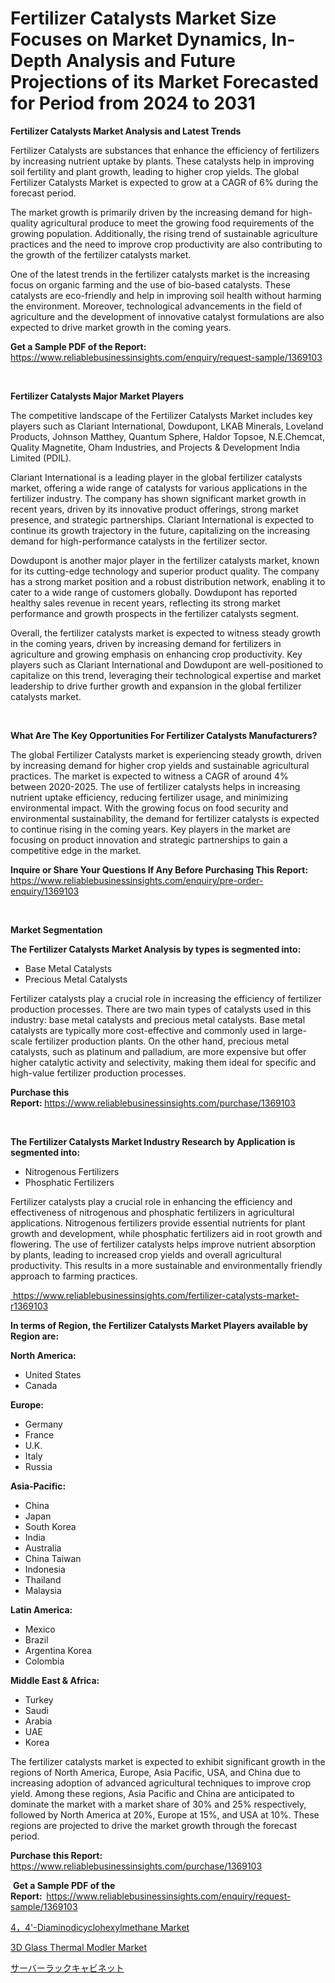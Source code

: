 <p><h1>Fertilizer Catalysts Market Size Focuses on Market Dynamics, In-Depth Analysis and Future Projections of its Market Forecasted for Period from 2024 to 2031</h1></p><p><strong>Fertilizer Catalysts Market Analysis and Latest Trends</strong></p>
<p><p>Fertilizer Catalysts are substances that enhance the efficiency of fertilizers by increasing nutrient uptake by plants. These catalysts help in improving soil fertility and plant growth, leading to higher crop yields. The global Fertilizer Catalysts Market is expected to grow at a CAGR of 6% during the forecast period. </p><p>The market growth is primarily driven by the increasing demand for high-quality agricultural produce to meet the growing food requirements of the growing population. Additionally, the rising trend of sustainable agriculture practices and the need to improve crop productivity are also contributing to the growth of the fertilizer catalysts market.</p><p>One of the latest trends in the fertilizer catalysts market is the increasing focus on organic farming and the use of bio-based catalysts. These catalysts are eco-friendly and help in improving soil health without harming the environment. Moreover, technological advancements in the field of agriculture and the development of innovative catalyst formulations are also expected to drive market growth in the coming years.</p></p>
<p><strong>Get a Sample PDF of the Report:&nbsp;</strong> <a href="https://www.reliablebusinessinsights.com/enquiry/request-sample/1369103">https://www.reliablebusinessinsights.com/enquiry/request-sample/1369103</a></p>
<p>&nbsp;</p>
<p><strong>Fertilizer Catalysts Major Market Players</strong></p>
<p><p>The competitive landscape of the Fertilizer Catalysts Market includes key players such as Clariant International, Dowdupont, LKAB Minerals, Loveland Products, Johnson Matthey, Quantum Sphere, Haldor Topsoe, N.E.Chemcat, Quality Magnetite, Oham Industries, and Projects & Development India Limited (PDIL).</p><p>Clariant International is a leading player in the global fertilizer catalysts market, offering a wide range of catalysts for various applications in the fertilizer industry. The company has shown significant market growth in recent years, driven by its innovative product offerings, strong market presence, and strategic partnerships. Clariant International is expected to continue its growth trajectory in the future, capitalizing on the increasing demand for high-performance catalysts in the fertilizer sector.</p><p>Dowdupont is another major player in the fertilizer catalysts market, known for its cutting-edge technology and superior product quality. The company has a strong market position and a robust distribution network, enabling it to cater to a wide range of customers globally. Dowdupont has reported healthy sales revenue in recent years, reflecting its strong market performance and growth prospects in the fertilizer catalysts segment.</p><p>Overall, the fertilizer catalysts market is expected to witness steady growth in the coming years, driven by increasing demand for fertilizers in agriculture and growing emphasis on enhancing crop productivity. Key players such as Clariant International and Dowdupont are well-positioned to capitalize on this trend, leveraging their technological expertise and market leadership to drive further growth and expansion in the global fertilizer catalysts market.</p></p>
<p>&nbsp;</p>
<p><strong>What Are The Key Opportunities For Fertilizer Catalysts Manufacturers?</strong></p>
<p><p>The global Fertilizer Catalysts market is experiencing steady growth, driven by increasing demand for higher crop yields and sustainable agricultural practices. The market is expected to witness a CAGR of around 4% between 2020-2025. The use of fertilizer catalysts helps in increasing nutrient uptake efficiency, reducing fertilizer usage, and minimizing environmental impact. With the growing focus on food security and environmental sustainability, the demand for fertilizer catalysts is expected to continue rising in the coming years. Key players in the market are focusing on product innovation and strategic partnerships to gain a competitive edge in the market.</p></p>
<p><strong>Inquire or Share Your Questions If Any Before Purchasing This Report:</strong> <a href="https://www.reliablebusinessinsights.com/enquiry/pre-order-enquiry/1369103">https://www.reliablebusinessinsights.com/enquiry/pre-order-enquiry/1369103</a></p>
<p>&nbsp;</p>
<p><strong>Market Segmentation</strong></p>
<p><strong>The Fertilizer Catalysts Market Analysis by types is segmented into:</strong></p>
<p><ul><li>Base Metal Catalysts</li><li>Precious Metal Catalysts</li></ul></p>
<p><p>Fertilizer catalysts play a crucial role in increasing the efficiency of fertilizer production processes. There are two main types of catalysts used in this industry: base metal catalysts and precious metal catalysts. Base metal catalysts are typically more cost-effective and commonly used in large-scale fertilizer production plants. On the other hand, precious metal catalysts, such as platinum and palladium, are more expensive but offer higher catalytic activity and selectivity, making them ideal for specific and high-value fertilizer production processes.</p></p>
<p><strong>Purchase this Report:&nbsp;</strong><a href="https://www.reliablebusinessinsights.com/purchase/1369103">https://www.reliablebusinessinsights.com/purchase/1369103</a></p>
<p>&nbsp;</p>
<p><strong>The Fertilizer Catalysts Market Industry Research by Application is segmented into:</strong></p>
<p><ul><li>Nitrogenous Fertilizers</li><li>Phosphatic Fertilizers</li></ul></p>
<p><p>Fertilizer catalysts play a crucial role in enhancing the efficiency and effectiveness of nitrogenous and phosphatic fertilizers in agricultural applications. Nitrogenous fertilizers provide essential nutrients for plant growth and development, while phosphatic fertilizers aid in root growth and flowering. The use of fertilizer catalysts helps improve nutrient absorption by plants, leading to increased crop yields and overall agricultural productivity. This results in a more sustainable and environmentally friendly approach to farming practices.</p></p>
<p><a href="https://www.reliablebusinessinsights.com/fertilizer-catalysts-market-r1369103">&nbsp;https://www.reliablebusinessinsights.com/fertilizer-catalysts-market-r1369103</a></p>
<p><strong>In terms of Region, the Fertilizer Catalysts Market Players available by Region are:</strong></p>
<p>
    <p> <strong> North America: </strong>
        <ul>
            <li>United States</li>
            <li>Canada</li>
        </ul>
        </p> 
    <p> <strong> Europe: </strong>
        <ul>
            <li>Germany</li>
            <li>France</li>
            <li>U.K.</li>
            <li>Italy</li>
            <li>Russia</li>
        </ul>
        </p> 
    <p> <strong> Asia-Pacific: </strong>
        <ul>
            <li>China</li>
            <li>Japan</li>
            <li>South Korea</li>
            <li>India</li>
            <li>Australia</li>
            <li>China Taiwan</li>
            <li>Indonesia</li>
            <li>Thailand</li>
            <li>Malaysia</li>
        </ul>
        </p> 
    <p> <strong> Latin America: </strong>
        <ul>
            <li>Mexico</li>
            <li>Brazil</li>
            <li>Argentina Korea</li>
            <li>Colombia</li>
        </ul>
        </p> 
    <p> <strong> Middle East & Africa: </strong>
        <ul>
            <li>Turkey</li>
            <li>Saudi</li>
            <li>Arabia</li>
            <li>UAE</li>
            <li>Korea</li>
        </ul>
    </p>
    </p>
<p><p>The fertilizer catalysts market is expected to exhibit significant growth in the regions of North America, Europe, Asia Pacific, USA, and China due to increasing adoption of advanced agricultural techniques to improve crop yield. Among these regions, Asia Pacific and China are anticipated to dominate the market with a market share of 30% and 25% respectively, followed by North America at 20%, Europe at 15%, and USA at 10%. These regions are projected to drive the market growth through the forecast period.</p></p>
<p><strong>Purchase this Report: </strong><a href="https://www.reliablebusinessinsights.com/purchase/1369103">https://www.reliablebusinessinsights.com/purchase/1369103</a></p>
<p>&nbsp;<strong>Get a Sample PDF of the Report:&nbsp;&nbsp;</strong><a href="https://www.reliablebusinessinsights.com/enquiry/request-sample/1369103">https://www.reliablebusinessinsights.com/enquiry/request-sample/1369103</a></p>
<p><strong></strong></p>
<p><p><a href="https://medium.com/@elizbethsmithb20/4-4-diaminodicyclohexylmethane-market-a-global-and-regional-analysis-focus-on-region-67678a128e2e">4，4'-Diaminodicyclohexylmethane Market</a></p><p><a href="https://medium.com/@carolineparks3691/3d-glass-thermal-modler-market-report-by-product-type-less-than-10-workstation-10-20-6411624d7ed3">3D Glass Thermal Modler Market</a></p><p><a href="https://github.com/AhmadMann1950/Market-Research-Report-List-2/blob/main/2438573123789.md">サーバーラックキャビネット</a></p></p>